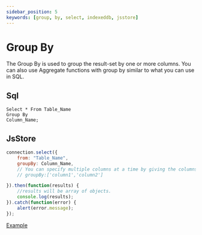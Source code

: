 ```yaml
---
sidebar_position: 5
keywords: [group, by, select, indexeddb, jsstore]
---
```


# Group By

The Group By is used to group the result-set by one or more columns. You can also use Aggregate functions with group by similar to what you can use in SQL.

## Sql

```
Select * From Table_Name
Group By
Column_Name;
```

## JsStore

```javascript
connection.select({
    from: "Table_Name",
    groupBy: Column_Name,
    // You can specify multiple columns at a time by giving the columns name in an array.
    // groupBy:['column1','column2']

}).then(function(results) {
    //results will be array of objects.
    console.log(results);
}).catch(function(error) {
    alert(error.message);
});
```

<p class="text--center">
    <a class="button button--info" target="_blank" href="https://ujjwalguptaofficial.github.io/idbstudio/?db=Demo&query=select(%7B%0A%20%20%20%20from%3A%20%22Customers%22%2C%0A%20%20%20%20groupBy%3A%22country%22%0A%7D)%3B%0A">Example</a>
</p>